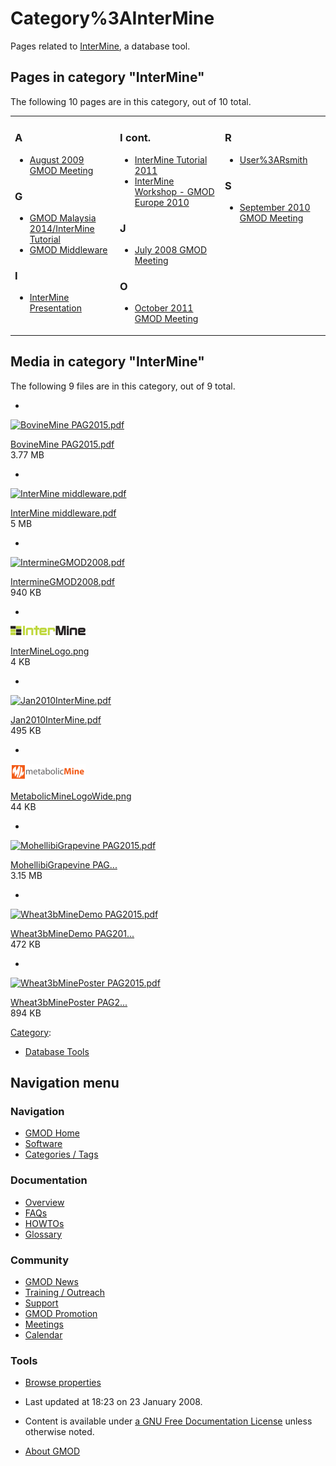 



<span id="top"></span>




# <span dir="auto">Category%3AInterMine</span>









Pages related to [InterMine](InterMine "InterMine"), a database tool.


## Pages in category "InterMine"

The following 10 pages are in this category, out of 10 total.



<table style="width: 100%;">
<colgroup>
<col style="width: 33%" />
<col style="width: 33%" />
<col style="width: 33%" />
</colgroup>
<tbody>
<tr class="odd" style="vertical-align: top;">
<td style="width: 33.3%"><h3 id="a">A</h3>
<ul>
<li><a href="August_2009_GMOD_Meeting"
title="August 2009 GMOD Meeting">August 2009 GMOD Meeting</a></li>
</ul>
<h3 id="g">G</h3>
<ul>
<li><a href="GMOD_Malaysia_2014/InterMine_Tutorial"
title="GMOD Malaysia 2014/InterMine Tutorial">GMOD Malaysia
2014/InterMine Tutorial</a></li>
<li><a href="GMOD_Middleware" title="GMOD Middleware">GMOD
Middleware</a></li>
</ul>
<h3 id="i">I</h3>
<ul>
<li><a href="InterMine_Presentation"
title="InterMine Presentation">InterMine Presentation</a></li>
</ul></td>
<td style="width: 33.3%"><h3 id="i-cont.">I cont.</h3>
<ul>
<li><a href="InterMine_Tutorial_2011"
title="InterMine Tutorial 2011">InterMine Tutorial 2011</a></li>
<li><a href="InterMine_Workshop_-_GMOD_Europe_2010"
title="InterMine Workshop - GMOD Europe 2010">InterMine Workshop - GMOD
Europe 2010</a></li>
</ul>
<h3 id="j">J</h3>
<ul>
<li><a href="July_2008_GMOD_Meeting" title="July 2008 GMOD Meeting">July
2008 GMOD Meeting</a></li>
</ul>
<h3 id="o">O</h3>
<ul>
<li><a href="October_2011_GMOD_Meeting"
title="October 2011 GMOD Meeting">October 2011 GMOD Meeting</a></li>
</ul></td>
<td style="width: 33.3%"><h3 id="r">R</h3>
<ul>
<li><a href="User%3ARsmith" title="User%3ARsmith">User%3ARsmith</a></li>
</ul>
<h3 id="s">S</h3>
<ul>
<li><a href="September_2010_GMOD_Meeting"
title="September 2010 GMOD Meeting">September 2010 GMOD Meeting</a></li>
</ul></td>
</tr>
</tbody>
</table>




## Media in category "InterMine"

The following 9 files are in this category, out of 9 total.

- 

  

  

  <a href="File:BovineMine_PAG2015.pdf" class="image"><img
  src="../mediawiki/skins/common/images/icons/fileicon-pdf.png"
  width="120" height="120" alt="BovineMine PAG2015.pdf" /></a>

  

  

  

  [BovineMine
  PAG2015.pdf](File:BovineMine_PAG2015.pdf "File:BovineMine PAG2015.pdf")  
  3.77 MB  

  

  

- 

  

  

  <a href="File:InterMine_middleware.pdf" class="image"><img
  src="../mediawiki/skins/common/images/icons/fileicon-pdf.png"
  width="120" height="120" alt="InterMine middleware.pdf" /></a>

  

  

  

  [InterMine
  middleware.pdf](File:InterMine_middleware.pdf "File:InterMine middleware.pdf")  
  5 MB  

  

  

- 

  

  

  <a href="File:IntermineGMOD2008.pdf" class="image"><img
  src="../mediawiki/skins/common/images/icons/fileicon-pdf.png"
  width="120" height="120" alt="IntermineGMOD2008.pdf" /></a>

  

  

  

  [IntermineGMOD2008.pdf](File:IntermineGMOD2008.pdf "File:IntermineGMOD2008.pdf")  
  940 KB  

  

  

- 

  

  

  <a href="File:InterMineLogo.png" class="image"><img
  src="https://raw.githubusercontent.com/GMOD/gmod.github.io/main/mediawiki/images/thumb/1/13/InterMineLogo.png/120px-InterMineLogo.png"
  width="120" height="15" alt="InterMineLogo.png" /></a>

  

  

  

  [InterMineLogo.png](File:InterMineLogo.png "File:InterMineLogo.png")  
  4 KB  

  

  

- 

  

  

  <a href="File:Jan2010InterMine.pdf" class="image"><img
  src="../mediawiki/skins/common/images/icons/fileicon-pdf.png"
  width="120" height="120" alt="Jan2010InterMine.pdf" /></a>

  

  

  

  [Jan2010InterMine.pdf](File:Jan2010InterMine.pdf "File:Jan2010InterMine.pdf")  
  495 KB  

  

  

- 

  

  

  <a href="File:MetabolicMineLogoWide.png" class="image"><img
  src="https://raw.githubusercontent.com/GMOD/gmod.github.io/main/mediawiki/images/thumb/b/b6/MetabolicMineLogoWide.png/120px-MetabolicMineLogoWide.png"
  width="120" height="26" alt="MetabolicMineLogoWide.png" /></a>

  

  

  

  [MetabolicMineLogoWide.png](File:MetabolicMineLogoWide.png "File:MetabolicMineLogoWide.png")  
  44 KB  

  

  

- 

  

  

  <a href="File:MohellibiGrapevine_PAG2015.pdf" class="image"><img
  src="../mediawiki/skins/common/images/icons/fileicon-pdf.png"
  width="120" height="120" alt="MohellibiGrapevine PAG2015.pdf" /></a>

  

  

  

  [MohellibiGrapevine
  PAG...](File:MohellibiGrapevine_PAG2015.pdf "File:MohellibiGrapevine PAG2015.pdf")  
  3.15 MB  

  

  

- 

  

  

  <a href="File:Wheat3bMineDemo_PAG2015.pdf" class="image"><img
  src="../mediawiki/skins/common/images/icons/fileicon-pdf.png"
  width="120" height="120" alt="Wheat3bMineDemo PAG2015.pdf" /></a>

  

  

  

  [Wheat3bMineDemo
  PAG201...](File:Wheat3bMineDemo_PAG2015.pdf "File:Wheat3bMineDemo PAG2015.pdf")  
  472 KB  

  

  

- 

  

  

  <a href="File:Wheat3bMinePoster_PAG2015.pdf" class="image"><img
  src="../mediawiki/skins/common/images/icons/fileicon-pdf.png"
  width="120" height="120" alt="Wheat3bMinePoster PAG2015.pdf" /></a>

  

  

  

  [Wheat3bMinePoster
  PAG2...](File:Wheat3bMinePoster_PAG2015.pdf "File:Wheat3bMinePoster PAG2015.pdf")  
  894 KB  

  

  





[Category](Special%3ACategories "Special%3ACategories"):

- [Database Tools](Category%3ADatabase_Tools "Category%3ADatabase Tools")






## Navigation menu






### 





### Navigation



- <span id="n-GMOD-Home">[GMOD Home](Main_Page)</span>
- <span id="n-Software">[Software](GMOD_Components)</span>
- <span id="n-Categories-.2F-Tags">[Categories /
  Tags](Categories)</span>




### Documentation



- <span id="n-Overview">[Overview](Overview)</span>
- <span id="n-FAQs">[FAQs](Category%3AFAQ)</span>
- <span id="n-HOWTOs">[HOWTOs](Category%3AHOWTO)</span>
- <span id="n-Glossary">[Glossary](Glossary)</span>




### Community



- <span id="n-GMOD-News">[GMOD News](GMOD_News)</span>
- <span id="n-Training-.2F-Outreach">[Training /
  Outreach](Training_and_Outreach)</span>
- <span id="n-Support">[Support](Support)</span>
- <span id="n-GMOD-Promotion">[GMOD Promotion](GMOD_Promotion)</span>
- <span id="n-Meetings">[Meetings](Meetings)</span>
- <span id="n-Calendar">[Calendar](Calendar)</span>




### Tools

- <span id="t-smwbrowselink"><a href="Special%3ABrowse/Category%3AInterMine" rel="smw-browse">Browse
  properties</a></span>



- <span id="footer-info-lastmod">Last updated at 18:23 on 23 January
  2008.</span>
<!-- - <span id="footer-info-viewcount">12,567 page views.</span> -->
- <span id="footer-info-copyright">Content is available under
  <a href="http://www.gnu.org/licenses/fdl-1.3.html" class="external"
  rel="nofollow">a GNU Free Documentation License</a> unless otherwise
  noted.</span>

<!-- -->

- <span id="footer-places-about">[About
  GMOD](GMOD%3AAbout "GMOD%3AAbout")</span>

<!-- -->




